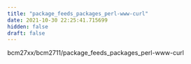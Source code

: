 ```yaml
---
title: "package_feeds_packages_perl-www-curl"
date: 2021-10-30 22:25:41.715699
hidden: false
draft: false
---
```


bcm27xx/bcm2711/package_feeds_packages_perl-www-curl

